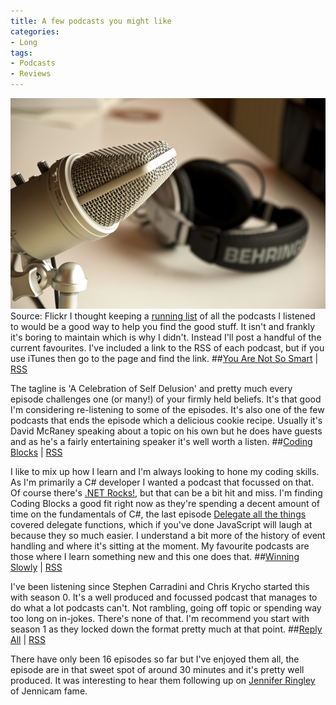 ```yaml
---
title: A few podcasts you might like
categories:
- Long
tags:
- Podcasts
- Reviews
---
```


![Source: Flickr](/images/static_52001c0be4b09bc7c9f838c9_52224ed3e4b0ba9919a3e0e1_550f45dae4b0c3aa90e02351_1427064287146__img.jpg) Source: Flickr 
I thought keeping a 
[running list](http://mttmccb.net/blog/2013/podcasts-playlist?rq=podcast) of all the podcasts I listened to would be a good way to help you find the 
good stuff. It isn't and frankly it's boring to maintain which is why I didn't. Instead I'll post a handful of the current favourites. 
I've included a link to the RSS of each podcast, but if you use iTunes then go to the page and find the link. 
##[You Are Not So Smart](http://youarenotsosmart.com) | 
[RSS](http://youarenotsosmart.libsyn.com/rss)
 
The tagline is 'A Celebration of Self Delusion' and pretty much every episode challenges one (or many!) of your firmly held beliefs. It's that good I'm considering re-listening to some of the episodes. It's also one of the few podcasts that ends the episode which a delicious cookie recipe. Usually it's David McRaney speaking about a topic on his own but he does have guests and as he's a fairly entertaining speaker it's well worth a listen. 
##[Coding Blocks](http://www.codingblocks.net) | 
[RSS](http://www.codingblocks.net/feed/podcast/)
 
I like to mix up how I learn and I'm always looking to hone my coding skills. As I'm primarily a C# developer I wanted a podcast that focussed on that. Of course there's 
[.NET Rocks!](http://www.dotnetrocks.com), but that can be a bit hit and miss. I'm finding Coding Blocks a good fit right now as they're spending a decent amount of time on the fundamentals of C#, the last episode 
[Delegate all the things](http://www.codingblocks.net/podcast/delegate-all-the-things/) covered delegate functions, which if you've done JavaScript will laugh at because they so much easier. I understand a bit more of the history of event handling and where it's sitting at the moment. My favourite podcasts are those where I learn something new and this one does that. 
##[Winning Slowly](http://www.winningslowly.org) | 
[RSS](http://www.winningslowly.org/feed.xml)
 
I've been listening since Stephen Carradini and Chris Krycho started this with season 0. It's a well produced and focussed podcast that manages to do what a lot podcasts can't. Not rambling, going off topic or spending way too long on in-jokes. There's none of that. I'm recommend you start with season 1 as they locked down the format pretty much at that point. 
##[Reply All](http://gimletmedia.com/show/reply-all/) | 
[RSS](http://feeds.gimletmedia.com/hearreplyall)
 
There have only been 16 episodes so far but I've enjoyed them all, the episode are in that sweet spot of around 30 minutes and it's pretty well produced. It was interesting to hear them following up on 
[Jennifer Ringley](http://en.wikipedia.org/wiki/Jennifer_Ringley) of Jennicam fame.
